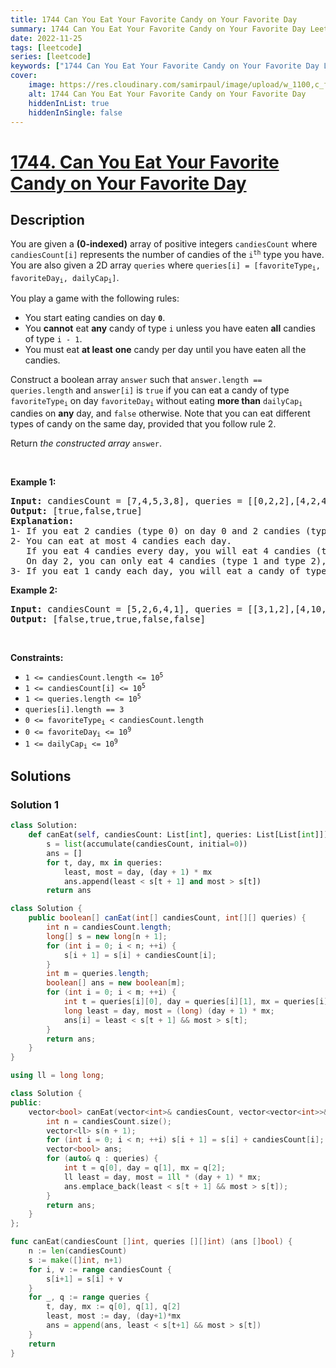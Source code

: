 ```yaml
---
title: 1744 Can You Eat Your Favorite Candy on Your Favorite Day
summary: 1744 Can You Eat Your Favorite Candy on Your Favorite Day LeetCode Solution Explained
date: 2022-11-25
tags: [leetcode]
series: [leetcode]
keywords: ["1744 Can You Eat Your Favorite Candy on Your Favorite Day LeetCode Solution Explained in all languages", "1744 Can You Eat Your Favorite Candy on Your Favorite Day", "LeetCode", "leetcode solution in Python3 C++ Java Go PHP Ruby Swift TypeScript Rust C# JavaScript C", "GeeksforGeeks", "InterviewBit", "Coding Ninjas", "HackerRank", "HackerEarth", "CodeChef", "TopCoder", "AlgoExpert", "freeCodeCamp", "Codeforces", "GitHub", "AtCoder", "Samir Paul"]
cover:
    image: https://res.cloudinary.com/samirpaul/image/upload/w_1100,c_fit,co_rgb:FFFFFF,l_text:Arial_75_bold:1744 Can You Eat Your Favorite Candy on Your Favorite Day - Solution Explained/problem-solving.webp
    alt: 1744 Can You Eat Your Favorite Candy on Your Favorite Day
    hiddenInList: true
    hiddenInSingle: false
---
```



# [1744. Can You Eat Your Favorite Candy on Your Favorite Day](https://leetcode.com/problems/can-you-eat-your-favorite-candy-on-your-favorite-day)


## Description

<p>You are given a <strong>(0-indexed)</strong> array of positive integers <code>candiesCount</code> where <code>candiesCount[i]</code> represents the number of candies of the&nbsp;<code>i<sup>th</sup></code>&nbsp;type you have. You are also given a 2D array <code>queries</code> where <code>queries[i] = [favoriteType<sub>i</sub>, favoriteDay<sub>i</sub>, dailyCap<sub>i</sub>]</code>.</p>

<p>You play a game with the following rules:</p>

<ul>
	<li>You start eating candies on day <code><strong>0</strong></code>.</li>
	<li>You <b>cannot</b> eat <strong>any</strong> candy of type <code>i</code> unless you have eaten <strong>all</strong> candies of type <code>i - 1</code>.</li>
	<li>You must eat <strong>at least</strong> <strong>one</strong> candy per day until you have eaten all the candies.</li>
</ul>

<p>Construct a boolean array <code>answer</code> such that <code>answer.length == queries.length</code> and <code>answer[i]</code> is <code>true</code> if you can eat a candy of type <code>favoriteType<sub>i</sub></code> on day <code>favoriteDay<sub>i</sub></code> without eating <strong>more than</strong> <code>dailyCap<sub>i</sub></code> candies on <strong>any</strong> day, and <code>false</code> otherwise. Note that you can eat different types of candy on the same day, provided that you follow rule 2.</p>

<p>Return <em>the constructed array </em><code>answer</code>.</p>

<p>&nbsp;</p>
<p><strong class="example">Example 1:</strong></p>

<pre>
<strong>Input:</strong> candiesCount = [7,4,5,3,8], queries = [[0,2,2],[4,2,4],[2,13,1000000000]]
<strong>Output:</strong> [true,false,true]
<strong>Explanation:</strong>
1- If you eat 2 candies (type 0) on day 0 and 2 candies (type 0) on day 1, you will eat a candy of type 0 on day 2.
2- You can eat at most 4 candies each day.
   If you eat 4 candies every day, you will eat 4 candies (type 0) on day 0 and 4 candies (type 0 and type 1) on day 1.
   On day 2, you can only eat 4 candies (type 1 and type 2), so you cannot eat a candy of type 4 on day 2.
3- If you eat 1 candy each day, you will eat a candy of type 2 on day 13.
</pre>

<p><strong class="example">Example 2:</strong></p>

<pre>
<strong>Input:</strong> candiesCount = [5,2,6,4,1], queries = [[3,1,2],[4,10,3],[3,10,100],[4,100,30],[1,3,1]]
<strong>Output:</strong> [false,true,true,false,false]
</pre>

<p>&nbsp;</p>
<p><strong>Constraints:</strong></p>

<ul>
	<li><code>1 &lt;= candiesCount.length &lt;= 10<sup>5</sup></code></li>
	<li><code>1 &lt;= candiesCount[i] &lt;= 10<sup>5</sup></code></li>
	<li><code>1 &lt;= queries.length &lt;= 10<sup>5</sup></code></li>
	<li><code>queries[i].length == 3</code></li>
	<li><code>0 &lt;= favoriteType<sub>i</sub> &lt; candiesCount.length</code></li>
	<li><code>0 &lt;= favoriteDay<sub>i</sub> &lt;= 10<sup>9</sup></code></li>
	<li><code>1 &lt;= dailyCap<sub>i</sub> &lt;= 10<sup>9</sup></code></li>
</ul>

## Solutions

### Solution 1

<!-- tabs:start -->

```python
class Solution:
    def canEat(self, candiesCount: List[int], queries: List[List[int]]) -> List[bool]:
        s = list(accumulate(candiesCount, initial=0))
        ans = []
        for t, day, mx in queries:
            least, most = day, (day + 1) * mx
            ans.append(least < s[t + 1] and most > s[t])
        return ans
```

```java
class Solution {
    public boolean[] canEat(int[] candiesCount, int[][] queries) {
        int n = candiesCount.length;
        long[] s = new long[n + 1];
        for (int i = 0; i < n; ++i) {
            s[i + 1] = s[i] + candiesCount[i];
        }
        int m = queries.length;
        boolean[] ans = new boolean[m];
        for (int i = 0; i < m; ++i) {
            int t = queries[i][0], day = queries[i][1], mx = queries[i][2];
            long least = day, most = (long) (day + 1) * mx;
            ans[i] = least < s[t + 1] && most > s[t];
        }
        return ans;
    }
}
```

```cpp
using ll = long long;

class Solution {
public:
    vector<bool> canEat(vector<int>& candiesCount, vector<vector<int>>& queries) {
        int n = candiesCount.size();
        vector<ll> s(n + 1);
        for (int i = 0; i < n; ++i) s[i + 1] = s[i] + candiesCount[i];
        vector<bool> ans;
        for (auto& q : queries) {
            int t = q[0], day = q[1], mx = q[2];
            ll least = day, most = 1ll * (day + 1) * mx;
            ans.emplace_back(least < s[t + 1] && most > s[t]);
        }
        return ans;
    }
};
```

```go
func canEat(candiesCount []int, queries [][]int) (ans []bool) {
	n := len(candiesCount)
	s := make([]int, n+1)
	for i, v := range candiesCount {
		s[i+1] = s[i] + v
	}
	for _, q := range queries {
		t, day, mx := q[0], q[1], q[2]
		least, most := day, (day+1)*mx
		ans = append(ans, least < s[t+1] && most > s[t])
	}
	return
}
```

<!-- tabs:end -->

<!-- end -->
